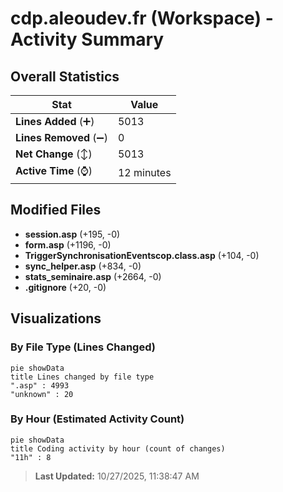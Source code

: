 # cdp.aleoudev.fr (Workspace) - Activity Summary 

## Overall Statistics

| Stat                   | Value                                                             |
| ---------------------- | ----------------------------------------------------------------- |
| **Lines Added** (➕)   | 5013                                          |
| **Lines Removed** (➖) | 0                                        |
| **Net Change** (↕)    | 5013                |
| **Active Time** (⌚)   | 12 minutes |


## Modified Files
- **session.asp** (+195, -0)
- **form.asp** (+1196, -0)
- **TriggerSynchronisationEventscop.class.asp** (+104, -0)
- **sync_helper.asp** (+834, -0)
- **stats_seminaire.asp** (+2664, -0)
- **.gitignore** (+20, -0)

## Visualizations

### By File Type (Lines Changed)

```mermaid
pie showData
title Lines changed by file type
".asp" : 4993
"unknown" : 20
```

### By Hour (Estimated Activity Count)

```mermaid
pie showData
title Coding activity by hour (count of changes)
"11h" : 8
```


> **Last Updated:** 10/27/2025, 11:38:47 AM
